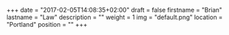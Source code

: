 +++
date = "2017-02-05T14:08:35+02:00"
draft = false
firstname = "Brian"
lastname = "Law"
description = ""
weight = 1
img = "default.png"
location = "Portland"
position = ""
+++
